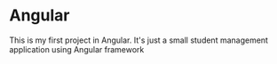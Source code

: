 # Angular
This is my first project in Angular. It's just a small student management application using Angular framework
